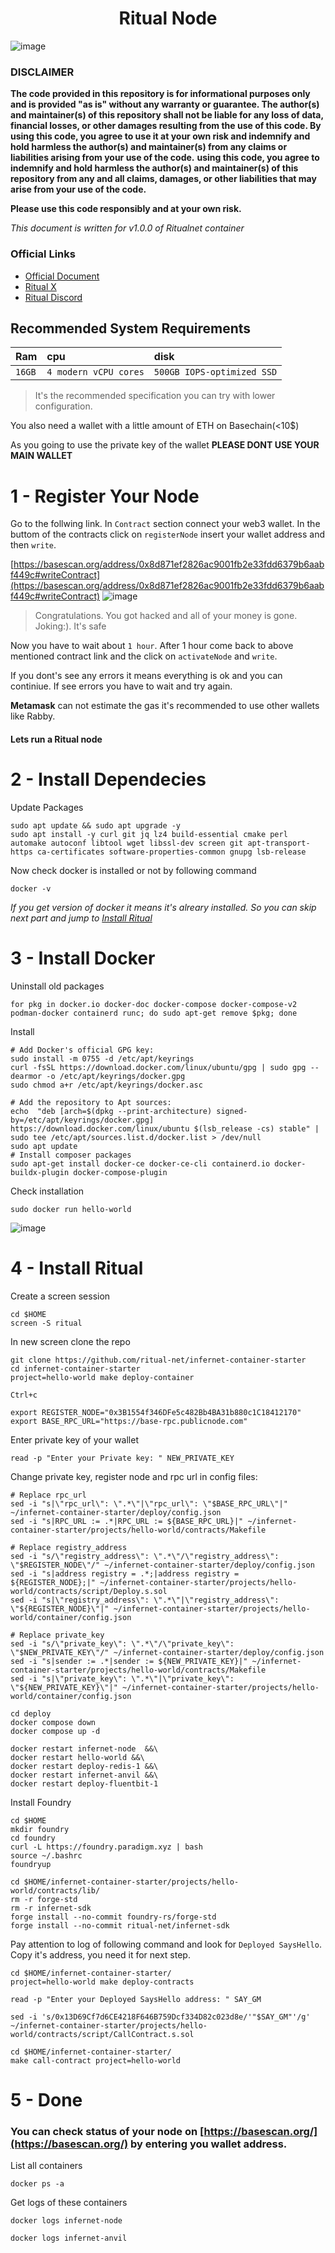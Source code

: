 <h1 align="center"> Ritual Node </h1>

![image](https://github.com/0xsaeed/ritual-node/assets/16464391/ffdcbc2f-3554-4e58-8227-4f4b4231d981)

### DISCLAIMER

**The code provided in this repository is for informational purposes only and is provided "as is" without any warranty or guarantee. The author(s) and maintainer(s) of this repository shall not be liable for any loss of data, financial losses, or other damages resulting from the use of this code. By using this code, you agree to use it at your own risk and indemnify and hold harmless the author(s) and maintainer(s) from any claims or liabilities arising from your use of the code.**
**using this code, you agree to indemnify and hold harmless the author(s) and maintainer(s) of this repository from any and all claims, damages, or other liabilities that may arise from your use of the code.**

**Please use this code responsibly and at your own risk.**

*This document is written for v1.0.0 of Ritualnet container*

### Official Links

* [Official Document](https://docs.ritual.net/infernet/node/introduction)
* [Ritual X](https://x.com/ritualnet)
* [Ritual Discord](https://discord.com/invite/ritual-net)

## Recommended System Requirements

| Ram | cpu     | disk                      |
| :-------- | :------- | :-------------------------------- |
| `16GB`      | `4 modern vCPU cores` | `500GB IOPS-optimized SSD` |
> It's the recommended specification you can try with lower configuration.

You also need a wallet with a little amount of ETH on Basechain(<10$)

As you going to use the private key of the wallet **PLEASE DONT USE YOUR MAIN WALLET**

# 1 - Register Your Node

Go to the follwing link. In `Contract` section connect your web3 wallet. In the buttom of the contracts click on `registerNode` insert your wallet address and then `write`.

[https://basescan.org/address/0x8d871ef2826ac9001fb2e33fdd6379b6aabf449c#writeContract](https://basescan.org/address/0x8d871ef2826ac9001fb2e33fdd6379b6aabf449c#writeContract)
![image](https://github.com/0xsaeed/ritual-node/assets/16464391/965d50cd-b8b5-4dbb-869d-cac448283c6a)

> Congratulations. You got hacked and all of your money is gone. Joking:). It's safe

Now you have to wait about `1 hour`. After 1 hour come back to above mentioned contract link and the click on `activateNode` and `write`.

If you dont's see any errors it means everything is ok and you can continiue. If see errors you have to wait and try again.

**Metamask** can not estimate the gas it's recommended to use other wallets like Rabby.

#### Lets run a Ritual node

# 2 - Install Dependecies

Update Packages

```console
sudo apt update && sudo apt upgrade -y
sudo apt install -y curl git jq lz4 build-essential cmake perl automake autoconf libtool wget libssl-dev screen git apt-transport-https ca-certificates software-properties-common gnupg lsb-release
```

Now check docker is installed or not by following command

```console
docker -v
```

*If you get version of docker it means it's alreary installed. So you can skip next part and jump to [Install Ritual](#4---install-ritual)*

# 3 - Install Docker

Uninstall old packages

```console
for pkg in docker.io docker-doc docker-compose docker-compose-v2 podman-docker containerd runc; do sudo apt-get remove $pkg; done
```

Install

```console
# Add Docker's official GPG key:
sudo install -m 0755 -d /etc/apt/keyrings
curl -fsSL https://download.docker.com/linux/ubuntu/gpg | sudo gpg --dearmor -o /etc/apt/keyrings/docker.gpg 
sudo chmod a+r /etc/apt/keyrings/docker.asc

# Add the repository to Apt sources: 
echo  "deb [arch=$(dpkg --print-architecture) signed-by=/etc/apt/keyrings/docker.gpg] https://download.docker.com/linux/ubuntu $(lsb_release -cs) stable" | sudo tee /etc/apt/sources.list.d/docker.list > /dev/null 
sudo apt update
# Install composer packages
sudo apt-get install docker-ce docker-ce-cli containerd.io docker-buildx-plugin docker-compose-plugin 
```

Check installation

```console
sudo docker run hello-world
```

![image](https://github.com/0xsaeed/ritual-node/assets/16464391/9f11951b-c37e-43d1-b8f5-65cabdf995a2)

# 4 - Install Ritual

Create a screen session

```console
cd $HOME
screen -S ritual
```

In new screen clone the repo

```console
git clone https://github.com/ritual-net/infernet-container-starter
cd infernet-container-starter
project=hello-world make deploy-container
```
`Ctrl+c`


```console
export REGISTER_NODE="0x3B1554f346DFe5c482Bb4BA31b880c1C18412170"
export BASE_RPC_URL="https://base-rpc.publicnode.com"
```

Enter private key of your wallet

```console
read -p "Enter your Private key: " NEW_PRIVATE_KEY

```

Change private key, register node and rpc url in config files:

```console
# Replace rpc_url
sed -i "s|\"rpc_url\": \".*\"|\"rpc_url\": \"$BASE_RPC_URL\"|" ~/infernet-container-starter/deploy/config.json
sed -i "s|RPC_URL := .*|RPC_URL := ${BASE_RPC_URL}|" ~/infernet-container-starter/projects/hello-world/contracts/Makefile

# Replace registry_address
sed -i "s/\"registry_address\": \".*\"/\"registry_address\": \"$REGISTER_NODE\"/" ~/infernet-container-starter/deploy/config.json
sed -i "s|address registry = .*;|address registry = ${REGISTER_NODE};|" ~/infernet-container-starter/projects/hello-world/contracts/script/Deploy.s.sol
sed -i "s|\"registry_address\": \".*\"|\"registry_address\": \"${REGISTER_NODE}\"|" ~/infernet-container-starter/projects/hello-world/container/config.json

# Replace private_key
sed -i "s/\"private_key\": \".*\"/\"private_key\": \"$NEW_PRIVATE_KEY\"/" ~/infernet-container-starter/deploy/config.json
sed -i "s|sender := .*|sender := ${NEW_PRIVATE_KEY}|" ~/infernet-container-starter/projects/hello-world/contracts/Makefile
sed -i "s|\"private_key\": \".*\"|\"private_key\": \"${NEW_PRIVATE_KEY}\"|" ~/infernet-container-starter/projects/hello-world/container/config.json

```

```console
cd deploy
docker compose down
docker compose up -d
```

```console
docker restart infernet-node  &&\
docker restart hello-world &&\
docker restart deploy-redis-1 &&\
docker restart infernet-anvil &&\
docker restart deploy-fluentbit-1
```

Install Foundry

```console
cd $HOME
mkdir foundry
cd foundry
curl -L https://foundry.paradigm.xyz | bash
source ~/.bashrc
foundryup
```

```console
cd $HOME/infernet-container-starter/projects/hello-world/contracts/lib/
rm -r forge-std
rm -r infernet-sdk
forge install --no-commit foundry-rs/forge-std
forge install --no-commit ritual-net/infernet-sdk
```

Pay attention to log of following command and look for `Deployed SaysHello`. Copy it's address, you need it for next step.

```console
cd $HOME/infernet-container-starter/
project=hello-world make deploy-contracts
```

```console
read -p "Enter your Deployed SaysHello address: " SAY_GM
```

```console
sed -i 's/0x13D69Cf7d6CE4218F646B759Dcf334D82c023d8e/'"$SAY_GM"'/g' ~/infernet-container-starter/projects/hello-world/contracts/script/CallContract.s.sol
```

```console
cd $HOME/infernet-container-starter/
make call-contract project=hello-world
```

# 5 - Done

### You can check status of your node on [https://basescan.org/](https://basescan.org/) by entering you wallet address.

List all containers

```console
docker ps -a
```

Get logs of these containers

```console
docker logs infernet-node
```

```console
docker logs infernet-anvil 
```
